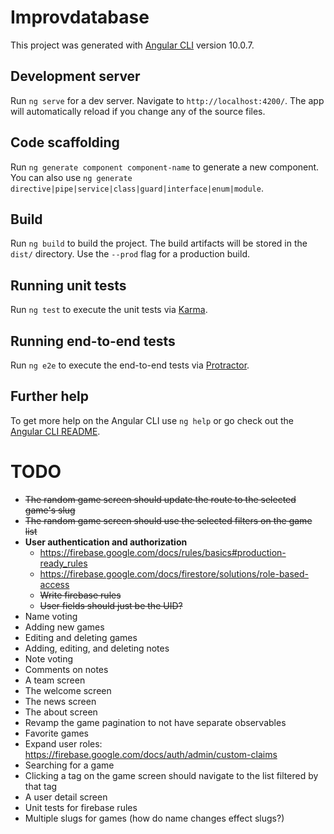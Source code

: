 # Improvdatabase

This project was generated with [Angular CLI](https://github.com/angular/angular-cli) version 10.0.7.

## Development server

Run `ng serve` for a dev server. Navigate to `http://localhost:4200/`. The app will automatically reload if you change any of the source files.

## Code scaffolding

Run `ng generate component component-name` to generate a new component. You can also use `ng generate directive|pipe|service|class|guard|interface|enum|module`.

## Build

Run `ng build` to build the project. The build artifacts will be stored in the `dist/` directory. Use the `--prod` flag for a production build.

## Running unit tests

Run `ng test` to execute the unit tests via [Karma](https://karma-runner.github.io).

## Running end-to-end tests

Run `ng e2e` to execute the end-to-end tests via [Protractor](http://www.protractortest.org/).

## Further help

To get more help on the Angular CLI use `ng help` or go check out the [Angular CLI README](https://github.com/angular/angular-cli/blob/master/README.md).

# TODO

* ~~The random game screen should update the route to the selected game's slug~~
* ~~The random game screen should use the selected filters on the game list~~
* __User authentication and authorization__
  * https://firebase.google.com/docs/rules/basics#production-ready_rules
  * https://firebase.google.com/docs/firestore/solutions/role-based-access
  * ~~Write firebase rules~~
  * ~~User fields should just be the UID?~~
* Name voting
* Adding new games
* Editing and deleting games
* Adding, editing, and deleting notes
* Note voting
* Comments on notes
* A team screen
* The welcome screen
* The news screen
* The about screen
* Revamp the game pagination to not have separate observables
* Favorite games
* Expand user roles: https://firebase.google.com/docs/auth/admin/custom-claims
* Searching for a game
* Clicking a tag on the game screen should navigate to the list filtered by that tag
* A user detail screen
* Unit tests for firebase rules
* Multiple slugs for games (how do name changes effect slugs?)




